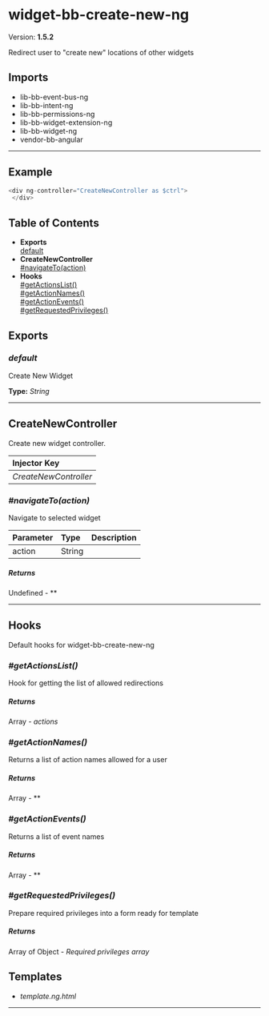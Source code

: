 # widget-bb-create-new-ng


Version: **1.5.2**

Redirect user to "create new" locations of other widgets

## Imports

* lib-bb-event-bus-ng
* lib-bb-intent-ng
* lib-bb-permissions-ng
* lib-bb-widget-extension-ng
* lib-bb-widget-ng
* vendor-bb-angular

---

## Example

```javascript
<div ng-controller="CreateNewController as $ctrl">
 </div>
```

## Table of Contents
- **Exports**<br/>    <a href="#default">default</a><br/>
- **CreateNewController**<br/>    <a href="#CreateNewController_navigateTo">#navigateTo(action)</a><br/>
- **Hooks**<br/>    <a href="#Hooks_getActionsList">#getActionsList()</a><br/>    <a href="#Hooks_getActionNames">#getActionNames()</a><br/>    <a href="#Hooks_getActionEvents">#getActionEvents()</a><br/>    <a href="#Hooks_getRequestedPrivileges">#getRequestedPrivileges()</a><br/>

## Exports

### <a name="default"></a>*default*

Create New Widget

**Type:** *String*


---

## CreateNewController

Create new widget controller.

| Injector Key |
| :-- |
| *CreateNewController* |


### <a name="CreateNewController_navigateTo"></a>*#navigateTo(action)*

Navigate to selected widget

| Parameter | Type | Description |
| :-- | :-- | :-- |
| action | String |  |

##### Returns

Undefined - **

---

## Hooks

Default hooks for widget-bb-create-new-ng

### <a name="Hooks_getActionsList"></a>*#getActionsList()*

Hook for getting the list of allowed redirections

##### Returns

Array - *actions*

### <a name="Hooks_getActionNames"></a>*#getActionNames()*

Returns a list of action names allowed for a user

##### Returns

Array - **

### <a name="Hooks_getActionEvents"></a>*#getActionEvents()*

Returns a list of event names

##### Returns

Array - **

### <a name="Hooks_getRequestedPrivileges"></a>*#getRequestedPrivileges()*

Prepare required privileges into a form ready for template

##### Returns

Array of Object - *Required privileges array*

## Templates

* *template.ng.html*

---
